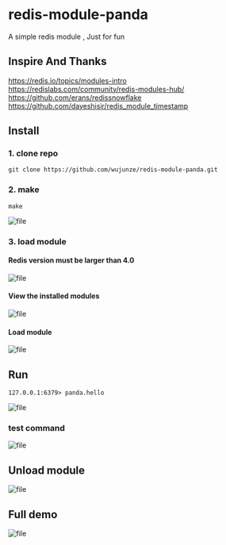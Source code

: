 # redis-module-panda
A simple redis module ,  Just for fun

## Inspire And Thanks

https://redis.io/topics/modules-intro
https://redislabs.com/community/redis-modules-hub/
https://github.com/erans/redissnowflake
https://github.com/dayeshisir/redis_module_timestamp

## Install

### 1. clone repo
```shell
git clone https://github.com/wujunze/redis-module-panda.git
```

### 2. make

```shell
make
```
![file](https://lccdn.phphub.org/uploads/images/201808/02/4269/qRNCt1mHsv.png?imageView2/2/w/1240/h/0)

### 3. load module
#### **Redis version must be larger than 4.0**
![file](https://lccdn.phphub.org/uploads/images/201808/02/4269/IdZcO3smEJ.png?imageView2/2/w/1240/h/0)



#### **View the installed modules**

![file](https://lccdn.phphub.org/uploads/images/201808/02/4269/810F0VxWrb.png?imageView2/2/w/1240/h/0)

#### **Load module**
![file](https://lccdn.phphub.org/uploads/images/201808/02/4269/b6KcPo9sNS.png?imageView2/2/w/1240/h/0)

## Run
```shell
127.0.0.1:6379> panda.hello
```
![file](https://lccdn.phphub.org/uploads/images/201808/02/4269/ixDzmdiwkB.png?imageView2/2/w/1240/h/0)

### test command
![file](https://lccdn.phphub.org/uploads/images/201808/02/4269/BXwiAJl3YW.png?imageView2/2/w/1240/h/0)

## Unload module
![file](https://lccdn.phphub.org/uploads/images/201808/02/4269/G6RCOu56cc.png?imageView2/2/w/1240/h/0)


## Full demo
![file](https://lccdn.phphub.org/uploads/images/201808/02/4269/uQIBFfjlIG.png?imageView2/2/w/1240/h/0)




